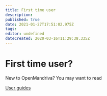 ```yaml
---
title: First time user
description: 
published: true
date: 2021-01-27T17:51:02.975Z
tags: 
editor: undefined
dateCreated: 2020-03-16T11:29:38.335Z
---
```


# First time user?

New to OpenMandriva? You may want to read

[User guides](/t/user-guide?lang=en&sort=title)
